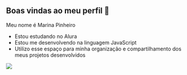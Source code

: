 ## Boas vindas ao meu perfil 🐻

Meu nome é Marina Pinheiro

- Estou estudando no Alura
- Estou me desenvolvendo na linguagem JavaScript
- Utilizo esse espaço para minha organização e compartilhamento dos meus projetos desenvolvidos

![](https://media1.tenor.com/m/Qc1bTB0c7dcAAAAC/happy-dance.gif)

